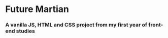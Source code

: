 # Future Martian

### A vanilla JS, HTML and CSS project from my first year of front-end studies ###
